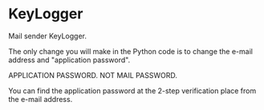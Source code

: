 # KeyLogger
Mail sender KeyLogger.

The only change you will make in the Python code is to change the e-mail address and "application password".

APPLICATION PASSWORD. NOT MAIL PASSWORD.

You can find the application password at the 2-step verification place from the e-mail address.
